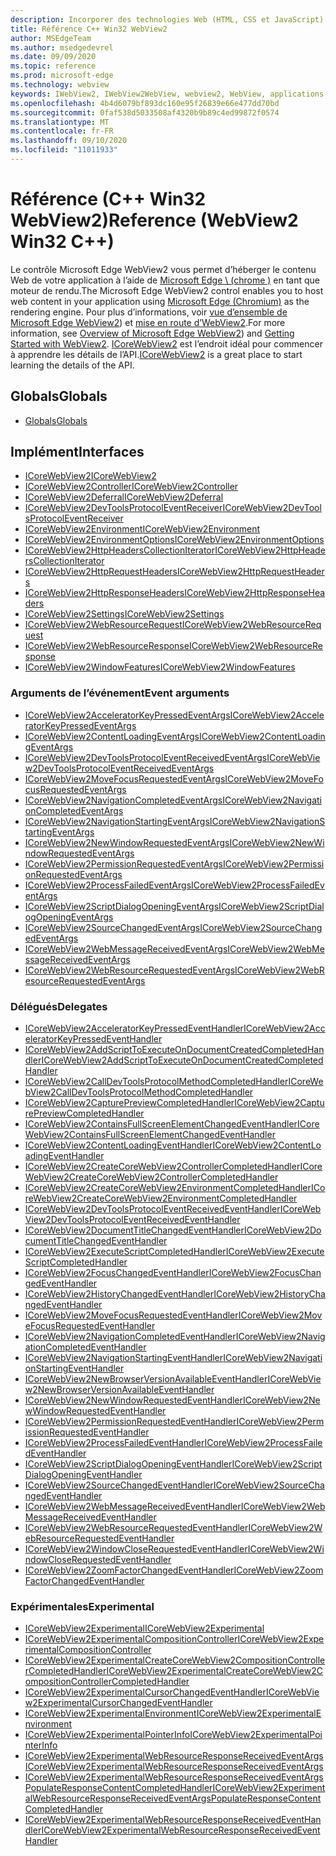```yaml
---
description: Incorporer des technologies Web (HTML, CSS et JavaScript) dans vos applications natives avec le contrôle Microsoft Edge WebView2
title: Référence C++ Win32 WebView2
author: MSEdgeTeam
ms.author: msedgedevrel
ms.date: 09/09/2020
ms.topic: reference
ms.prod: microsoft-edge
ms.technology: webview
keywords: IWebView2, IWebView2WebView, webview2, WebView, applications Win32, Win32, Edge, ICoreWebView2, ICoreWebView2Controller, contrôle de navigateur, html Edge
ms.openlocfilehash: 4b4d6079bf893dc160e95f26839e66e477dd70bd
ms.sourcegitcommit: 0faf538d5033508af4320b9b89c4ed99872f0574
ms.translationtype: MT
ms.contentlocale: fr-FR
ms.lasthandoff: 09/10/2020
ms.locfileid: "11011933"
---
```

# <span data-ttu-id="a1419-104">Référence (C++ Win32 WebView2)</span><span class="sxs-lookup"><span data-stu-id="a1419-104">Reference (WebView2 Win32 C++)</span></span>  

<span data-ttu-id="a1419-105">Le contrôle Microsoft Edge WebView2 vous permet d’héberger le contenu Web de votre application à l’aide de [Microsoft Edge \ (chrome \)](https://www.microsoftedgeinsider.com) en tant que moteur de rendu.</span><span class="sxs-lookup"><span data-stu-id="a1419-105">The Microsoft Edge WebView2 control enables you to host web content in your application using [Microsoft Edge \(Chromium\)](https://www.microsoftedgeinsider.com) as the rendering engine.</span></span>  <span data-ttu-id="a1419-106">Pour plus d’informations, voir [vue d’ensemble de Microsoft Edge WebView2](../../index.md)) et [mise en route d’WebView2](../../gettingstarted/win32.md).</span><span class="sxs-lookup"><span data-stu-id="a1419-106">For more information, see [Overview of Microsoft Edge WebView2](../../index.md)) and [Getting Started with WebView2](../../gettingstarted/win32.md).</span></span>  <span data-ttu-id="a1419-107">[ICoreWebView2](0-9-538/ICoreWebView2.md) est l’endroit idéal pour commencer à apprendre les détails de l’API.</span><span class="sxs-lookup"><span data-stu-id="a1419-107">[ICoreWebView2](0-9-538/ICoreWebView2.md) is a great place to start learning the details of the API.</span></span>  

## <span data-ttu-id="a1419-108">Globals</span><span class="sxs-lookup"><span data-stu-id="a1419-108">Globals</span></span>  

*   [<span data-ttu-id="a1419-109">Globals</span><span class="sxs-lookup"><span data-stu-id="a1419-109">Globals</span></span>](0-9-622/webview2-idl.md)  

## <span data-ttu-id="a1419-110">Implément</span><span class="sxs-lookup"><span data-stu-id="a1419-110">Interfaces</span></span>  
*   [<span data-ttu-id="a1419-111">ICoreWebView2</span><span class="sxs-lookup"><span data-stu-id="a1419-111">ICoreWebView2</span></span>](0-9-622/icorewebview2.md)
*   [<span data-ttu-id="a1419-112">ICoreWebView2Controller</span><span class="sxs-lookup"><span data-stu-id="a1419-112">ICoreWebView2Controller</span></span>](0-9-622/icorewebview2controller.md)
*   [<span data-ttu-id="a1419-113">ICoreWebView2Deferral</span><span class="sxs-lookup"><span data-stu-id="a1419-113">ICoreWebView2Deferral</span></span>](0-9-622/icorewebview2deferral.md)
*   [<span data-ttu-id="a1419-114">ICoreWebView2DevToolsProtocolEventReceiver</span><span class="sxs-lookup"><span data-stu-id="a1419-114">ICoreWebView2DevToolsProtocolEventReceiver</span></span>](0-9-622/icorewebview2devtoolsprotocoleventreceiver.md)
*   [<span data-ttu-id="a1419-115">ICoreWebView2Environment</span><span class="sxs-lookup"><span data-stu-id="a1419-115">ICoreWebView2Environment</span></span>](0-9-622/icorewebview2environment.md)
*   [<span data-ttu-id="a1419-116">ICoreWebView2EnvironmentOptions</span><span class="sxs-lookup"><span data-stu-id="a1419-116">ICoreWebView2EnvironmentOptions</span></span>](0-9-622/icorewebview2environmentoptions.md)
*   [<span data-ttu-id="a1419-117">ICoreWebView2HttpHeadersCollectionIterator</span><span class="sxs-lookup"><span data-stu-id="a1419-117">ICoreWebView2HttpHeadersCollectionIterator</span></span>](0-9-622/icorewebview2httpheaderscollectioniterator.md)
*   [<span data-ttu-id="a1419-118">ICoreWebView2HttpRequestHeaders</span><span class="sxs-lookup"><span data-stu-id="a1419-118">ICoreWebView2HttpRequestHeaders</span></span>](0-9-622/icorewebview2httprequestheaders.md)
*   [<span data-ttu-id="a1419-119">ICoreWebView2HttpResponseHeaders</span><span class="sxs-lookup"><span data-stu-id="a1419-119">ICoreWebView2HttpResponseHeaders</span></span>](0-9-622/icorewebview2httpresponseheaders.md)
*   [<span data-ttu-id="a1419-120">ICoreWebView2Settings</span><span class="sxs-lookup"><span data-stu-id="a1419-120">ICoreWebView2Settings</span></span>](0-9-622/icorewebview2settings.md)
*   [<span data-ttu-id="a1419-121">ICoreWebView2WebResourceRequest</span><span class="sxs-lookup"><span data-stu-id="a1419-121">ICoreWebView2WebResourceRequest</span></span>](0-9-622/icorewebview2webresourcerequest.md)
*   [<span data-ttu-id="a1419-122">ICoreWebView2WebResourceResponse</span><span class="sxs-lookup"><span data-stu-id="a1419-122">ICoreWebView2WebResourceResponse</span></span>](0-9-622/icorewebview2webresourceresponse.md)
*   [<span data-ttu-id="a1419-123">ICoreWebView2WindowFeatures</span><span class="sxs-lookup"><span data-stu-id="a1419-123">ICoreWebView2WindowFeatures</span></span>](0-9-622/icorewebview2windowfeatures.md)

### <span data-ttu-id="a1419-124">Arguments de l’événement</span><span class="sxs-lookup"><span data-stu-id="a1419-124">Event arguments</span></span>

*   [<span data-ttu-id="a1419-125">ICoreWebView2AcceleratorKeyPressedEventArgs</span><span class="sxs-lookup"><span data-stu-id="a1419-125">ICoreWebView2AcceleratorKeyPressedEventArgs</span></span>](0-9-622/icorewebview2acceleratorkeypressedeventargs.md)
*   [<span data-ttu-id="a1419-126">ICoreWebView2ContentLoadingEventArgs</span><span class="sxs-lookup"><span data-stu-id="a1419-126">ICoreWebView2ContentLoadingEventArgs</span></span>](0-9-622/icorewebview2contentloadingeventargs.md)
*   [<span data-ttu-id="a1419-127">ICoreWebView2DevToolsProtocolEventReceivedEventArgs</span><span class="sxs-lookup"><span data-stu-id="a1419-127">ICoreWebView2DevToolsProtocolEventReceivedEventArgs</span></span>](0-9-622/icorewebview2devtoolsprotocoleventreceivedeventargs.md)
*   [<span data-ttu-id="a1419-128">ICoreWebView2MoveFocusRequestedEventArgs</span><span class="sxs-lookup"><span data-stu-id="a1419-128">ICoreWebView2MoveFocusRequestedEventArgs</span></span>](0-9-622/icorewebview2movefocusrequestedeventargs.md)
*   [<span data-ttu-id="a1419-129">ICoreWebView2NavigationCompletedEventArgs</span><span class="sxs-lookup"><span data-stu-id="a1419-129">ICoreWebView2NavigationCompletedEventArgs</span></span>](0-9-622/icorewebview2navigationcompletedeventargs.md)
*   [<span data-ttu-id="a1419-130">ICoreWebView2NavigationStartingEventArgs</span><span class="sxs-lookup"><span data-stu-id="a1419-130">ICoreWebView2NavigationStartingEventArgs</span></span>](0-9-622/icorewebview2navigationstartingeventargs.md)
*   [<span data-ttu-id="a1419-131">ICoreWebView2NewWindowRequestedEventArgs</span><span class="sxs-lookup"><span data-stu-id="a1419-131">ICoreWebView2NewWindowRequestedEventArgs</span></span>](0-9-622/icorewebview2newwindowrequestedeventargs.md)
*   [<span data-ttu-id="a1419-132">ICoreWebView2PermissionRequestedEventArgs</span><span class="sxs-lookup"><span data-stu-id="a1419-132">ICoreWebView2PermissionRequestedEventArgs</span></span>](0-9-622/icorewebview2permissionrequestedeventargs.md)
*   [<span data-ttu-id="a1419-133">ICoreWebView2ProcessFailedEventArgs</span><span class="sxs-lookup"><span data-stu-id="a1419-133">ICoreWebView2ProcessFailedEventArgs</span></span>](0-9-622/icorewebview2processfailedeventargs.md)
*   [<span data-ttu-id="a1419-134">ICoreWebView2ScriptDialogOpeningEventArgs</span><span class="sxs-lookup"><span data-stu-id="a1419-134">ICoreWebView2ScriptDialogOpeningEventArgs</span></span>](0-9-622/icorewebview2scriptdialogopeningeventargs.md)
*   [<span data-ttu-id="a1419-135">ICoreWebView2SourceChangedEventArgs</span><span class="sxs-lookup"><span data-stu-id="a1419-135">ICoreWebView2SourceChangedEventArgs</span></span>](0-9-622/icorewebview2sourcechangedeventargs.md)
*   [<span data-ttu-id="a1419-136">ICoreWebView2WebMessageReceivedEventArgs</span><span class="sxs-lookup"><span data-stu-id="a1419-136">ICoreWebView2WebMessageReceivedEventArgs</span></span>](0-9-622/icorewebview2webmessagereceivedeventargs.md)
*   [<span data-ttu-id="a1419-137">ICoreWebView2WebResourceRequestedEventArgs</span><span class="sxs-lookup"><span data-stu-id="a1419-137">ICoreWebView2WebResourceRequestedEventArgs</span></span>](0-9-622/icorewebview2webresourcerequestedeventargs.md)

### <span data-ttu-id="a1419-138">Délégués</span><span class="sxs-lookup"><span data-stu-id="a1419-138">Delegates</span></span>

*   [<span data-ttu-id="a1419-139">ICoreWebView2AcceleratorKeyPressedEventHandler</span><span class="sxs-lookup"><span data-stu-id="a1419-139">ICoreWebView2AcceleratorKeyPressedEventHandler</span></span>](0-9-622/icorewebview2acceleratorkeypressedeventhandler.md)
*   [<span data-ttu-id="a1419-140">ICoreWebView2AddScriptToExecuteOnDocumentCreatedCompletedHandler</span><span class="sxs-lookup"><span data-stu-id="a1419-140">ICoreWebView2AddScriptToExecuteOnDocumentCreatedCompletedHandler</span></span>](0-9-622/icorewebview2addscripttoexecuteondocumentcreatedcompletedhandler.md)
*   [<span data-ttu-id="a1419-141">ICoreWebView2CallDevToolsProtocolMethodCompletedHandler</span><span class="sxs-lookup"><span data-stu-id="a1419-141">ICoreWebView2CallDevToolsProtocolMethodCompletedHandler</span></span>](0-9-622/icorewebview2calldevtoolsprotocolmethodcompletedhandler.md)
*   [<span data-ttu-id="a1419-142">ICoreWebView2CapturePreviewCompletedHandler</span><span class="sxs-lookup"><span data-stu-id="a1419-142">ICoreWebView2CapturePreviewCompletedHandler</span></span>](0-9-622/icorewebview2capturepreviewcompletedhandler.md)
*   [<span data-ttu-id="a1419-143">ICoreWebView2ContainsFullScreenElementChangedEventHandler</span><span class="sxs-lookup"><span data-stu-id="a1419-143">ICoreWebView2ContainsFullScreenElementChangedEventHandler</span></span>](0-9-622/icorewebview2containsfullscreenelementchangedeventhandler.md)
*   [<span data-ttu-id="a1419-144">ICoreWebView2ContentLoadingEventHandler</span><span class="sxs-lookup"><span data-stu-id="a1419-144">ICoreWebView2ContentLoadingEventHandler</span></span>](0-9-622/icorewebview2contentloadingeventhandler.md)
*   [<span data-ttu-id="a1419-145">ICoreWebView2CreateCoreWebView2ControllerCompletedHandler</span><span class="sxs-lookup"><span data-stu-id="a1419-145">ICoreWebView2CreateCoreWebView2ControllerCompletedHandler</span></span>](0-9-622/icorewebview2createcorewebview2controllercompletedhandler.md)
*   [<span data-ttu-id="a1419-146">ICoreWebView2CreateCoreWebView2EnvironmentCompletedHandler</span><span class="sxs-lookup"><span data-stu-id="a1419-146">ICoreWebView2CreateCoreWebView2EnvironmentCompletedHandler</span></span>](0-9-622/icorewebview2createcorewebview2environmentcompletedhandler.md)
*   [<span data-ttu-id="a1419-147">ICoreWebView2DevToolsProtocolEventReceivedEventHandler</span><span class="sxs-lookup"><span data-stu-id="a1419-147">ICoreWebView2DevToolsProtocolEventReceivedEventHandler</span></span>](0-9-622/icorewebview2devtoolsprotocoleventreceivedeventhandler.md)
*   [<span data-ttu-id="a1419-148">ICoreWebView2DocumentTitleChangedEventHandler</span><span class="sxs-lookup"><span data-stu-id="a1419-148">ICoreWebView2DocumentTitleChangedEventHandler</span></span>](0-9-622/icorewebview2documenttitlechangedeventhandler.md)
*   [<span data-ttu-id="a1419-149">ICoreWebView2ExecuteScriptCompletedHandler</span><span class="sxs-lookup"><span data-stu-id="a1419-149">ICoreWebView2ExecuteScriptCompletedHandler</span></span>](0-9-622/icorewebview2executescriptcompletedhandler.md)
*   [<span data-ttu-id="a1419-150">ICoreWebView2FocusChangedEventHandler</span><span class="sxs-lookup"><span data-stu-id="a1419-150">ICoreWebView2FocusChangedEventHandler</span></span>](0-9-622/icorewebview2focuschangedeventhandler.md)
*   [<span data-ttu-id="a1419-151">ICoreWebView2HistoryChangedEventHandler</span><span class="sxs-lookup"><span data-stu-id="a1419-151">ICoreWebView2HistoryChangedEventHandler</span></span>](0-9-622/icorewebview2historychangedeventhandler.md)
*   [<span data-ttu-id="a1419-152">ICoreWebView2MoveFocusRequestedEventHandler</span><span class="sxs-lookup"><span data-stu-id="a1419-152">ICoreWebView2MoveFocusRequestedEventHandler</span></span>](0-9-622/icorewebview2movefocusrequestedeventhandler.md)
*   [<span data-ttu-id="a1419-153">ICoreWebView2NavigationCompletedEventHandler</span><span class="sxs-lookup"><span data-stu-id="a1419-153">ICoreWebView2NavigationCompletedEventHandler</span></span>](0-9-622/icorewebview2navigationcompletedeventhandler.md)
*   [<span data-ttu-id="a1419-154">ICoreWebView2NavigationStartingEventHandler</span><span class="sxs-lookup"><span data-stu-id="a1419-154">ICoreWebView2NavigationStartingEventHandler</span></span>](0-9-622/icorewebview2navigationstartingeventhandler.md)
*   [<span data-ttu-id="a1419-155">ICoreWebView2NewBrowserVersionAvailableEventHandler</span><span class="sxs-lookup"><span data-stu-id="a1419-155">ICoreWebView2NewBrowserVersionAvailableEventHandler</span></span>](0-9-622/icorewebview2newbrowserversionavailableeventhandler.md)
*   [<span data-ttu-id="a1419-156">ICoreWebView2NewWindowRequestedEventHandler</span><span class="sxs-lookup"><span data-stu-id="a1419-156">ICoreWebView2NewWindowRequestedEventHandler</span></span>](0-9-622/icorewebview2newwindowrequestedeventhandler.md)
*   [<span data-ttu-id="a1419-157">ICoreWebView2PermissionRequestedEventHandler</span><span class="sxs-lookup"><span data-stu-id="a1419-157">ICoreWebView2PermissionRequestedEventHandler</span></span>](0-9-622/icorewebview2permissionrequestedeventhandler.md)
*   [<span data-ttu-id="a1419-158">ICoreWebView2ProcessFailedEventHandler</span><span class="sxs-lookup"><span data-stu-id="a1419-158">ICoreWebView2ProcessFailedEventHandler</span></span>](0-9-622/icorewebview2processfailedeventhandler.md)
*   [<span data-ttu-id="a1419-159">ICoreWebView2ScriptDialogOpeningEventHandler</span><span class="sxs-lookup"><span data-stu-id="a1419-159">ICoreWebView2ScriptDialogOpeningEventHandler</span></span>](0-9-622/icorewebview2scriptdialogopeningeventhandler.md)
*   [<span data-ttu-id="a1419-160">ICoreWebView2SourceChangedEventHandler</span><span class="sxs-lookup"><span data-stu-id="a1419-160">ICoreWebView2SourceChangedEventHandler</span></span>](0-9-622/icorewebview2sourcechangedeventhandler.md)
*   [<span data-ttu-id="a1419-161">ICoreWebView2WebMessageReceivedEventHandler</span><span class="sxs-lookup"><span data-stu-id="a1419-161">ICoreWebView2WebMessageReceivedEventHandler</span></span>](0-9-622/icorewebview2webmessagereceivedeventhandler.md)
*   [<span data-ttu-id="a1419-162">ICoreWebView2WebResourceRequestedEventHandler</span><span class="sxs-lookup"><span data-stu-id="a1419-162">ICoreWebView2WebResourceRequestedEventHandler</span></span>](0-9-622/icorewebview2webresourcerequestedeventhandler.md)
*   [<span data-ttu-id="a1419-163">ICoreWebView2WindowCloseRequestedEventHandler</span><span class="sxs-lookup"><span data-stu-id="a1419-163">ICoreWebView2WindowCloseRequestedEventHandler</span></span>](0-9-622/icorewebview2windowcloserequestedeventhandler.md)
*   [<span data-ttu-id="a1419-164">ICoreWebView2ZoomFactorChangedEventHandler</span><span class="sxs-lookup"><span data-stu-id="a1419-164">ICoreWebView2ZoomFactorChangedEventHandler</span></span>](0-9-622/icorewebview2zoomfactorchangedeventhandler.md)

### <span data-ttu-id="a1419-165">Expérimentales</span><span class="sxs-lookup"><span data-stu-id="a1419-165">Experimental</span></span>

*   [<span data-ttu-id="a1419-166">ICoreWebView2Experimental</span><span class="sxs-lookup"><span data-stu-id="a1419-166">ICoreWebView2Experimental</span></span>](0-9-622/icorewebview2experimental.md)
*   [<span data-ttu-id="a1419-167">ICoreWebView2ExperimentalCompositionController</span><span class="sxs-lookup"><span data-stu-id="a1419-167">ICoreWebView2ExperimentalCompositionController</span></span>](0-9-622/icorewebview2experimentalcompositioncontroller.md)
*   [<span data-ttu-id="a1419-168">ICoreWebView2ExperimentalCreateCoreWebView2CompositionControllerCompletedHandler</span><span class="sxs-lookup"><span data-stu-id="a1419-168">ICoreWebView2ExperimentalCreateCoreWebView2CompositionControllerCompletedHandler</span></span>](0-9-622/icorewebview2experimentalcreatecorewebview2compositioncontrollercompletedhandler.md)
*   [<span data-ttu-id="a1419-169">ICoreWebView2ExperimentalCursorChangedEventHandler</span><span class="sxs-lookup"><span data-stu-id="a1419-169">ICoreWebView2ExperimentalCursorChangedEventHandler</span></span>](0-9-622/icorewebview2experimentalcursorchangedeventhandler.md)
*   [<span data-ttu-id="a1419-170">ICoreWebView2ExperimentalEnvironment</span><span class="sxs-lookup"><span data-stu-id="a1419-170">ICoreWebView2ExperimentalEnvironment</span></span>](0-9-622/icorewebview2experimentalenvironment.md)
*   [<span data-ttu-id="a1419-171">ICoreWebView2ExperimentalPointerInfo</span><span class="sxs-lookup"><span data-stu-id="a1419-171">ICoreWebView2ExperimentalPointerInfo</span></span>](0-9-622/icorewebview2experimentalpointerinfo.md)
*   [<span data-ttu-id="a1419-172">ICoreWebView2ExperimentalWebResourceResponseReceivedEventArgs</span><span class="sxs-lookup"><span data-stu-id="a1419-172">ICoreWebView2ExperimentalWebResourceResponseReceivedEventArgs</span></span>](0-9-622/icorewebview2experimentalwebresourceresponsereceivedeventargs.md)
*   [<span data-ttu-id="a1419-173">ICoreWebView2ExperimentalWebResourceResponseReceivedEventArgsPopulateResponseContentCompletedHandler</span><span class="sxs-lookup"><span data-stu-id="a1419-173">ICoreWebView2ExperimentalWebResourceResponseReceivedEventArgsPopulateResponseContentCompletedHandler</span></span>](0-9-622/icorewebview2experimentalwebresourceresponsereceivedeventargspopulateresponsecontentcompletedhandler.md)
*   [<span data-ttu-id="a1419-174">ICoreWebView2ExperimentalWebResourceResponseReceivedEventHandler</span><span class="sxs-lookup"><span data-stu-id="a1419-174">ICoreWebView2ExperimentalWebResourceResponseReceivedEventHandler</span></span>](0-9-622/icorewebview2experimentalwebresourceresponsereceivedeventhandler.md)
